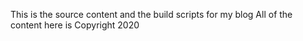 This is the source content and the build scripts for my blog
All of the content here is Copyright 2020
